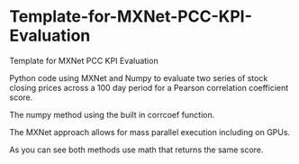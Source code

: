 # Template-for-MXNet-PCC-KPI-Evaluation
Template for MXNet PCC KPI Evaluation

Python code using MXNet and Numpy to evaluate two series of stock closing prices across a 100 day period for a Pearson correlation coefficient score.

The numpy method using the built in corrcoef function.

The MXNet approach allows for mass parallel execution including on GPUs.

As you can see both methods use math that returns the same score.
